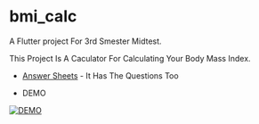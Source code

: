 # bmi_calc

A Flutter project For 3rd Smester Midtest.

This Project Is A Caculator For Calculating Your Body Mass Index.

- [Answer Sheets]() - It Has The Questions Too

- DEMO

[![DEMO](https://img.youtube.com/vi/3P-rrYF_vfc/0.jpg)](https://www.youtube.com/watch?v=3P-rrYF_vfc)
